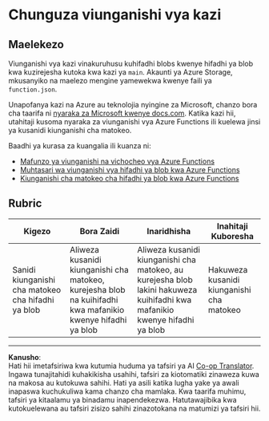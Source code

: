 <!--
CO_OP_TRANSLATOR_METADATA:
{
  "original_hash": "b2e0a965723082b068f735aec0faf3f6",
  "translation_date": "2025-08-27T21:57:25+00:00",
  "source_file": "3-transport/lessons/2-store-location-data/assignment.md",
  "language_code": "sw"
}
-->
# Chunguza viunganishi vya kazi

## Maelekezo

Viunganishi vya kazi vinakuruhusu kuhifadhi blobs kwenye hifadhi ya blob kwa kuzirejesha kutoka kwa kazi ya `main`. Akaunti ya Azure Storage, mkusanyiko na maelezo mengine yamewekwa kwenye faili ya `function.json`.

Unapofanya kazi na Azure au teknolojia nyingine za Microsoft, chanzo bora cha taarifa ni [nyaraka za Microsoft kwenye docs.com](https://docs.microsoft.com/?WT.mc_id=academic-17441-jabenn). Katika kazi hii, utahitaji kusoma nyaraka za viunganishi vya Azure Functions ili kuelewa jinsi ya kusanidi kiunganishi cha matokeo.

Baadhi ya kurasa za kuangalia ili kuanza ni:

* [Mafunzo ya viunganishi na vichocheo vya Azure Functions](https://docs.microsoft.com/azure/azure-functions/functions-triggers-bindings?WT.mc_id=academic-17441-jabenn&tabs=python)
* [Muhtasari wa viunganishi vya hifadhi ya blob kwa Azure Functions](https://docs.microsoft.com/azure/azure-functions/functions-bindings-storage-blob?WT.mc_id=academic-17441-jabenn)
* [Kiunganishi cha matokeo cha hifadhi ya blob kwa Azure Functions](https://docs.microsoft.com/azure/azure-functions/functions-bindings-storage-blob-output?WT.mc_id=academic-17441-jabenn&tabs=python)

## Rubric

| Kigezo | Bora Zaidi | Inaridhisha | Inahitaji Kuboresha |
| ------- | ---------- | ----------- | ------------------- |
| Sanidi kiunganishi cha matokeo cha hifadhi ya blob | Aliweza kusanidi kiunganishi cha matokeo, kurejesha blob na kuihifadhi kwa mafanikio kwenye hifadhi ya blob | Aliweza kusanidi kiunganishi cha matokeo, au kurejesha blob lakini hakuweza kuihifadhi kwa mafanikio kwenye hifadhi ya blob | Hakuweza kusanidi kiunganishi cha matokeo |

---

**Kanusho**:  
Hati hii imetafsiriwa kwa kutumia huduma ya tafsiri ya AI [Co-op Translator](https://github.com/Azure/co-op-translator). Ingawa tunajitahidi kuhakikisha usahihi, tafsiri za kiotomatiki zinaweza kuwa na makosa au kutokuwa sahihi. Hati ya asili katika lugha yake ya awali inapaswa kuchukuliwa kama chanzo cha mamlaka. Kwa taarifa muhimu, tafsiri ya kitaalamu ya binadamu inapendekezwa. Hatutawajibika kwa kutokuelewana au tafsiri zisizo sahihi zinazotokana na matumizi ya tafsiri hii.